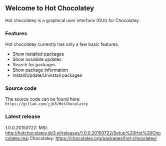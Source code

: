 ## Welcome to Hot Chocolatey

Hot chocolatey is a graphical user interface (GUI) for Chocolatey. 


### Features

Hot chocolatey currently has only a few basic features.

* Show installed packages
* Show available updates
* Search for packages
* Show package information
* Install/Update/Uninstall packages


### Source code

The source code can be found here: `https://gitlab.com/jjb3/HotChocolatey`

### Latest release

1.0.0.20150722: 
MSI: http://hotchocolatey.jjb3.nl/releases/1.0.0.20150722/Setup%20Hot%20Chocolatey.msi
Chocolatey: https://chocolatey.org/packages/hot-chocolatey/
